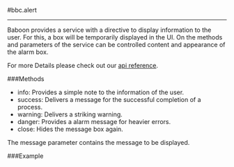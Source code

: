 #bbc.alert

- - -

Baboon provides a service with a directive to display information to the user. For this, a box will be temporarily displayed in the UI. On the methods and parameters of the service can be controlled content and appearance of the alarm box.

For more Details please check out our <a href="/doc#/api/bbc.alert.directive:bbcAlert" target="_self">api reference</a>.

###Methods

 * info: Provides a simple note to the information of the user.
 * success: Delivers a message for the successful completion of a process.
 * warning: Delivers a striking warning.
 * danger: Provides a alarm message for heavier errors.
 * close: Hides the message box again.

The message parameter contains the message to be displayed.

###Example